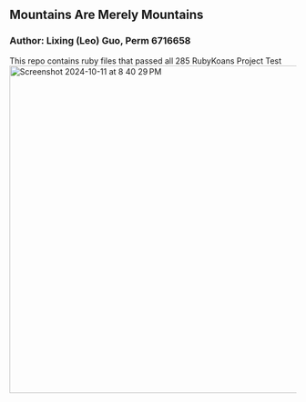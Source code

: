 ## Mountains Are Merely Mountains
### Author: Lixing (Leo) Guo, Perm 6716658
This repo contains ruby files that passed all 285 RubyKoans Project Test
<img width="576" alt="Screenshot 2024-10-11 at 8 40 29 PM" src="https://github.com/user-attachments/assets/307df743-4ad7-4c2a-98a4-f82b4ef516d6">

